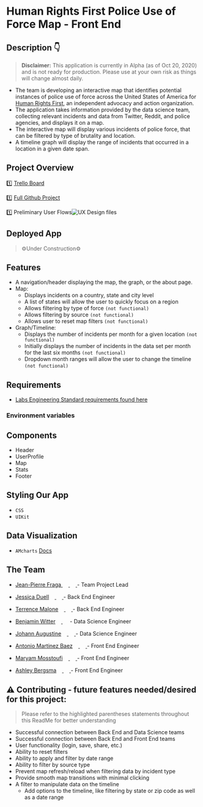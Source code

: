 # Human Rights First Police Use of Force Map - Front End

## Description 👇
> **Disclaimer:** This application is currently in Alpha (as of Oct 20, 2020) and is not ready for production. Please use at your own risk as things will change almost daily.

- The team is developing an interactive map that identifies potential instances of police use of force across the United States of America for [Human Rights First](https://www.humanrightsfirst.org/), an independent advocacy and action organization. 
- The application takes information provided by the data science team, collecting relevant incidents and data from Twitter, Reddit, and police agencies, and displays it on a map.
- The interactive map will display various incidents of police force, that can be filtered by type of brutality and location. 
- A timeline graph will display the range of incidents that occurred in a location in a given date span. 

## Project Overview

1️⃣ [Trello Board](https://trello.com/b/vUsfsVej/team-a-labs28)

1️⃣ [Full Github Project](https://github.com/orgs/Lambda-School-Labs/teams/labs-28-human-rights-first-a/repositories)

1️⃣ Preliminary User Flows![UX Design files](https://i.ibb.co/Xt1sw81/Human-Rights-First-1-25x.png) 


## Deployed App
> ⚙Under Construction⚙

## Features
- A navigation/header displaying the map, the graph, or the about page. 
- Map: 
	- Displays incidents on a country, state and city level
	- A list of states will allow the user to quickly focus on a region
	- Allows filtering by type of force `(not functional)`
	- Allows filtering by source `(not functional)`
	- Allows user to reset map filters `(not functional)`
- Graph/Timeline: 
	- Displays the number of incidents per month for a given location `(not functional)`
	- Initially displays the number of incidents in the data set per month for the last six months `(not functional)`
	- Dropdown month ranges will allow the user to change the timeline `(not functional)`

## Requirements

- [Labs Engineering Standard requirements found here](https://www.notion.so/Human-Rights-First-Roadmap-Labs-28-4725bc357588498587902fed9d9b78c5)

### Environment variables

## Components

- Header 
- UserProfile
- Map 
- Stats
- Footer

## Styling Our App
- `CSS`
- `UIKit`

## Data Visualization 
- `AMcharts` [Docs](https://www.amcharts.com/docs/v4/)

## The Team
- [Jean-Pierre Fraga ](https://github.com/JeanFraga)[<img src="https://github.com/favicon.ico" width="15"> ](https://github.com/JeanFraga)[<img src="https://static.licdn.com/sc/h/al2o9zrvru7aqj8e1x2rzsrca" width="15"> ](https://www.linkedin.com/in/jeanfraga/) - Team Project Lead

- [Jessica Duell](https://github.com/jduell12)[<img src="https://github.com/favicon.ico" width="15"> ](https://github.com/jduell12)[<img src="https://static.licdn.com/sc/h/al2o9zrvru7aqj8e1x2rzsrca" width="15"> ](https://www.linkedin.com/in/jessicaduell/)   - Back End Engineer

- [Terrence Malone](https://github.com/TerrenceAm22)[<img src="https://github.com/favicon.ico" width="15"> ](https://github.com/TerrenceAM22)[<img src="https://static.licdn.com/sc/h/al2o9zrvru7aqj8e1x2rzsrca" width="15"> ](https://www.linkedin.com/in/terrence-malone/) - Back End Engineer

- [Benjamin Witter](https://github.com/witerone)[<img src="https://github.com/favicon.ico" width="15"> ](https://github.com/witerone)[<img src="https://static.licdn.com/sc/h/al2o9zrvru7aqj8e1x2rzsrca" width="15">](https://www.linkedin.com/in/benjamin-witter-a8980a50/) - Data Science Engineer

- [Johann Augustine](https://github.com/DataLovecraft)[<img src="https://github.com/favicon.ico" width="15"> ](https://github.com/DataLovecraft)[<img src="https://static.licdn.com/sc/h/al2o9zrvru7aqj8e1x2rzsrca" width="15"> ](https://www.linkedin.com/in/johannaugustine/) - Data Science Engineer

- [Antonio Martinez Baez](https://github.com/tonomb)[<img src="https://github.com/favicon.ico" width="15"> ](https://github.com/tonomb)[<img src="https://static.licdn.com/sc/h/al2o9zrvru7aqj8e1x2rzsrca" width="15"> ](https://www.linkedin.com/in/antoniomtzb/) - Front End Engineer

- [Maryam Mosstoufi](https://github.com/MaryamMosstoufi)[<img src="https://github.com/favicon.ico" width="15"> ](https://github.com/MaryamMosstoufi)[<img src="https://static.licdn.com/sc/h/al2o9zrvru7aqj8e1x2rzsrca" width="15"> ](https://www.linkedin.com/in/maryammosstoufi/) - Front End Engineer

- [Ashley Bergsma](https://github.com/ashley-bergsma)[<img src="https://github.com/favicon.ico" width="15"> ](https://github.com/blayzestone)[<img src="https://static.licdn.com/sc/h/al2o9zrvru7aqj8e1x2rzsrca" width="15"> ](https://www.linkedin.com/in/ashleybergsma89/) - Front End Engineer

## ⚠ Contributing - future features needed/desired for this project:

> Please refer to the highlighted parentheses statements throughout this ReadMe for better understanding

- Successful connection between Back End and Data Science teams
- Successful connection between Back End and Front End teams
- User functionality (login, save, share, etc.)
- Ability to reset filters
- Ability to apply and filter by date range
- Ability to filter by source type
- Prevent map refresh/reload when filtering data by incident type
- Provide smooth map transitions with minimal clicking
- A filter to manipulate data on the timeline
    - Add options to the timeline, like filtering by state or zip code as well as a date range